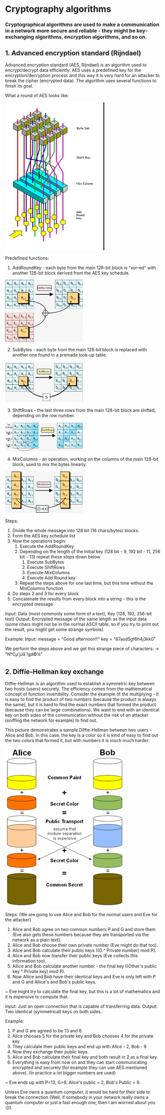 # Cryptography algorithms

### Cryptographical algorithms are used to make a communication in a network more secure and reliable - they might be key-exchanging algorithms, encryption algorithms, and so on.

## 1. Advanced encryption standard (Rijndael)

Advanced encryption standard (AES, Rijndael) is an algorithm used to encrypt/decrypt data efficiently. AES uses a predefined key for the encryption/decryption process and
this way it is very hard for an attacker to break the cipher (encrypted data). The algorithm uses several functions to finish its goal.

What a round of AES looks like:

![aes-round](../resources/images/aes-round.png)

Predefined functions:
1. AddRoundKey - each byte from the main 128-bit block is "xor-ed" with another 128-bit block derived from the AES key schedule.

<img src="../resources/images/add-round-key.png" height="50%" width="50%">

2. SubBytes - each byte from the main 128-bit block is replaced with another one found in a premade look-up table.

<img src="../resources/images/sub-bytes.png" height="50%" width="50%">

3. ShiftRows - the last three rows from the main 128-bit block are shifted, depending on the row number.

<img src="../resources/images/shift-rows.png" height="50%" width="50%">

4. MixColumns - an operation, working on the columns of the main 128-bit block, used to mix the bytes linearly.

<img src="../resources/images/mix-columns.png" height="50%" width="50%">

Steps:
1. Divide the whole message into 128 bit (16 chars/bytes) blocks.
2. Form the AES key schedule list
3. Now the operations begin:
    1. Execute the AddRoundKey
    2. Depending on the length of the initial key (128 bit - 9, 192 bit - 11, 256 bit - 13) repeat these steps down below
          1. Execute SubBytes
          2. Execute ShiftRows
          3. Execute MixColumns
          4. Execute Add Round key
    3. Repeat the steps above for one last time, but this time without the MixColumns function
4. Do steps 2 and 3 for every block
5. Concatenate the results from every block into a string - this is the encrypted message

Input: Data (most commonly some form of a text), Key (128, 192, 256-bit text)
Output: Encrypted message of the same length as the input data (some chars might not be in the normal ASCII table, so if you try
to print out the result, you might get some strange symbols)

Example:
Input: message = "Good afternoon!!" key = "87asd5gf6h4j3kk0"

We perform the steps above and we get this strange piece of characters:
-> "N°Cµ'jJå`!gd©¼"

## 2. Diffie-Hellman key exchange

Diffie-Hellman is an algorithm used to establish a symmetric key between two hosts (users) securely. The efficiency comes from the mathematical concept
of function invertibility. Consider the example of the multiplying - it is easy to find the product of two numbers (because the product is always the same),
but it is hard to find the exact numbers that formed the product (because they can be large combinations). We want to end with an identical key on both sides of the communication
without the risk of an attacker (sniffing the network for example) to find out.

This picture demonstrates a sample Diffie-Hellman between two users - Alice and Bob. In this case, the key is a color so it is kind of easy to find out the two colors that formed it,
but with numbers it is much much harder:

![diffie-hellman](../resources/images/diffie-hellman.png)

Steps: (We are going to use Alice and Bob for the normal users and Eve for the attacker)
1. Alice and Bob agree on two common numbers P and G and store them (Eve also gets these numbers because they are transported via the network as a plain text).
2. Alice and Bob choose their own private number (Eve might do that too).
3. Alice and Bob calculate their public keys ((G ^ Private number) mod P).
4. Alice and Bob now transfer their public keys (Eve collects this information too).
5. Allice and Bob calculate another number - the final key ((Other's public key ^ Private key) mod P).
6. Now Allice and Bob have their identical keys and Eve is only left with P and G and Allice's and Bob's public keys.

~ Eve might try to calculate the final key, but this is a lot of mathematics and it is expensive to compute that.

Input: Just an open connection that is capable of transferring data.
Output: Two identical (symmetrical) keys on both sides.

Example:
1. P and G are agreed to be 13 and 6.
2. Alice chooses 5 for the private key and Bob chooses 4 for the private key
3. They calculate their public keys and end up with Alice - 2, Bob - 9
4. Now they exchange their public keys.
5. Alice and Bob calculate their final key and both result in 2 as a final key.
6. Everything is easy from now on and they can start communicating encrypted and securely (for example they can use AES mentioned above).
(In practice a lot bigger numbers are used)

~ Eve ends up with P=13, G=6, Alice's public = 2, Bob's Public = 9.

Unless Eve owns a quantum computer, it would be hard for their side to break the connection (Well, if somebody in your network really owns a quantum computer or
just a fast enough one, then I am worried about you :D).

